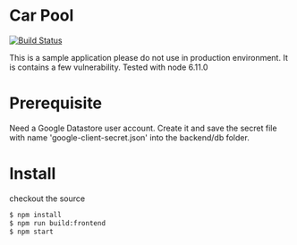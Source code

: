 Car Pool
========

[![Build Status](https://travis-ci.org/ert78gb/car-pool.svg?branch=master)](https://travis-ci.org/ert78gb/car-pool)

This is a sample application please do not use in production environment. It is contains a few vulnerability.
Tested with node 6.11.0

# Prerequisite
Need a Google Datastore user account. Create it and save the secret file with name 'google-client-secret.json' into the backend/db folder.

# Install
checkout the source
```bash
$ npm install
$ npm run build:frontend
$ npm start
```

